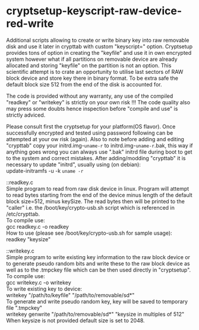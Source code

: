 # cryptsetup-keyscript-raw-device-red-write
Additional scripts allowing to create or write binary key into raw removable disk and use it later in crypttab with custom "keyscript=" option.
Cryptsetup provides tons of option in creating the "keyfile" and use it in own encrypted system however what if all partitions on removable device are already allocated and storing "keyfile" on the partition is not an option. This scientific attempt is to crate an opportunity to utilise last sectors of RAW block device and store key there in binary format. To be extra safe the default block size 512 from the end of the disk is accounted for.

The code is provided without any warranty, any use of the compiled "readkey" or "writekey" is strictly on your own risk !!!
The code quality also may press some doubts hence inspection before "compile and use" is strictly adviced.

Please consult first the cryptsetup for your platform(OS flavor). Once successfully encrypted and tested using password following can be attempted at your ow risk (again).
Also to note before adding and editing "crypttab" copy your initrd.img-`uname-r` to initrd.img-`uname-r`.bak, this way if anything goes wrong you can always use ".bak" initrd file during boot to get to the system and correct mistakes.
After adding/modding "crypttab" it is necessary to update "initrd", usually using (on debian):  <br />
update-initramfs -u -k `uname -r`  <br />

::readkey.c  <br />
Simple program to read from raw disk device in linux. Program will attempt to read bytes starting from the end of the
device minus length of the default block size=512, minus keySize. The read bytes then will be printed to the "caller"
i.e. the /boot/key/crypto-usb.sh script which is referenced in /etc/crypttab.  <br />
To compile use:  <br />
gcc readkey.c -o readkey  <br />
How to use (please see /boot/key/crypto-usb.sh for sample usage):  <br />
readkey "keysize"  <br />

::writekey.c  <br />
Simple program to write existing key information to the raw block device or to generate pseudo random bits and write these
to the raw block device as well as to the .tmpckey file which can be then used directly in "cryptsetup".  <br />
To compile use:  <br />
gcc writekey.c -o writekey  <br />
To write existing key to device:  <br />
writekey "/path/to/keyfile" "/path/to/removable/sd*"  <br />
To generate and write pseudo random key, key will be saved to temporary file ".tmpckey"  <br />
writekey genwrite "/path/to/removable/sd*" "keysize in multiples of 512"  <br />
When keysize is not provided default size is set to 2048.  <br />
